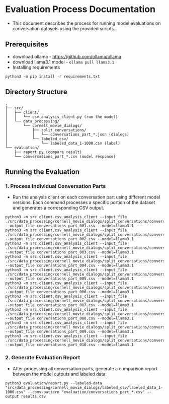 # Evaluation Process Documentation
* This document describes the process for running model evaluations on conversation datasets using the provided scripts.


## Prerequisites
* download ollama - https://github.com/ollama/ollama
* download llama3.1 model - `ollama pull llama3.1`
* Installing requirements
```
python3 -m pip install -r requirements.txt
```

## Directory Structure
```
.
├── src/
│   ├── client/
│   │   └── csv_analysis_client.py (run the model)
│   └── data_processing/
│       └── cornell_movie_dialogs/
│           ├── split_conversations/
│           │   └── conversations_part_*.json (dialogs)
│           └── labeled_csv/
│               └── labeled_data_1-1000.csv (label)
└── evaluation/
    ├── report.py (compare result)
    └── conversations_part_*.csv (model response)
```


## Running the Evaluation
### 1. Process Individual Conversation Parts
* Run the analysis client on each conversation part using different model versions. Each command processes a specific portion of the dataset and generates a corresponding CSV output.

```
python3 -m src.client.csv_analysis_client --input_file ./src/data_processing/cornell_movie_dialogs/split_conversations/conversations_part_001.json --output_file conversations_part_001.csv --model=llama3.1  
python3 -m src.client.csv_analysis_client --input_file ./src/data_processing/cornell_movie_dialogs/split_conversations/conversations_part_002.json --output_file conversations_part_002.csv --model=llama3.1  
python3 -m src.client.csv_analysis_client --input_file ./src/data_processing/cornell_movie_dialogs/split_conversations/conversations_part_003.json --output_file conversations_part_003.csv --model=llama3.1  
python3 -m src.client.csv_analysis_client --input_file ./src/data_processing/cornell_movie_dialogs/split_conversations/conversations_part_004.json --output_file conversations_part_004.csv --model=llama3.1 
python3 -m src.client.csv_analysis_client --input_file ./src/data_processing/cornell_movie_dialogs/split_conversations/conversations_part_005.json --output_file conversations_part_005.csv --model=llama3.1 
python3 -m src.client.csv_analysis_client --input_file ./src/data_processing/cornell_movie_dialogs/split_conversations/conversations_part_006.json --output_file conversations_part_006.csv --model=llama3.1 
python3 -m src.client.csv_analysis_client --input_file ./src/data_processing/cornell_movie_dialogs/split_conversations/conversations_part_007.json --output_file conversations_part_007.csv --model=llama3.1 
python3 -m src.client.csv_analysis_client --input_file ./src/data_processing/cornell_movie_dialogs/split_conversations/conversations_part_008.json --output_file conversations_part_008.csv --model=llama3.1
python3 -m src.client.csv_analysis_client --input_file ./src/data_processing/cornell_movie_dialogs/split_conversations/conversations_part_009.json --output_file conversations_part_009.csv --model=llama3.1
python3 -m src.client.csv_analysis_client --input_file ./src/data_processing/cornell_movie_dialogs/split_conversations/conversations_part_010.json --output_file conversations_part_010.csv --model=llama3.1
```

### 2. Generate Evaluation Report
* After processing all conversation parts, generate a comparison report between the model outputs and labeled data:
```
python3 evaluation/report.py --labeled-data "src/data_processing/cornell_movie_dialogs/labeled_csv/labeled_data_1-1000.csv" --conv-pattern "evaluation/conversations_part_*.csv" --output results.csv
```
